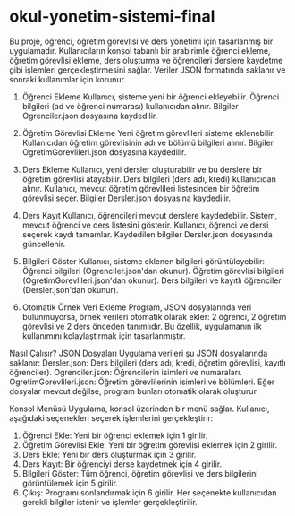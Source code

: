 # okul-yonetim-sistemi-final
Bu proje, öğrenci, öğretim görevlisi ve ders yönetimi için tasarlanmış bir uygulamadır. Kullanıcıların konsol tabanlı bir arabirimle öğrenci ekleme, öğretim görevlisi ekleme, ders oluşturma ve öğrencileri derslere kaydetme gibi işlemleri gerçekleştirmesini sağlar. Veriler JSON formatında saklanır ve sonraki kullanımlar için korunur.

1.	Öğrenci Ekleme
Kullanıcı, sisteme yeni bir öğrenci ekleyebilir.
Öğrenci bilgileri (ad ve öğrenci numarası) kullanıcıdan alınır.
Bilgiler Ogrenciler.json dosyasına kaydedilir.

2.	Öğretim Görevlisi Ekleme
Yeni öğretim görevlileri sisteme eklenebilir.
Kullanıcıdan öğretim görevlisinin adı ve bölümü bilgileri alınır.
Bilgiler OgretimGorevlileri.json dosyasına kaydedilir.

3.	Ders Ekleme
Kullanıcı, yeni dersler oluşturabilir ve bu derslere bir öğretim görevlisi atayabilir.
Ders bilgileri (ders adı, kredi) kullanıcıdan alınır.
Kullanıcı, mevcut öğretim görevlileri listesinden bir öğretim görevlisi seçer.
Bilgiler Dersler.json dosyasına kaydedilir.

4.	Ders Kayıt
Kullanıcı, öğrencileri mevcut derslere kaydedebilir.
Sistem, mevcut öğrenci ve ders listesini gösterir.
Kullanıcı, öğrenci ve dersi seçerek kaydı tamamlar.
Kaydedilen bilgiler Dersler.json dosyasında güncellenir.

5.	Bilgileri Göster
Kullanıcı, sisteme eklenen bilgileri görüntüleyebilir:
Öğrenci bilgileri (Ogrenciler.json'dan okunur).
Öğretim görevlisi bilgileri (OgretimGorevlileri.json'dan okunur).
Ders bilgileri ve kayıtlı öğrenciler (Dersler.json'dan okunur).

6.	Otomatik Örnek Veri Ekleme
Program, JSON dosyalarında veri bulunmuyorsa, örnek verileri otomatik olarak ekler:
2 öğrenci, 2 öğretim görevlisi ve 2 ders önceden tanımlıdır.
Bu özellik, uygulamanın ilk kullanımını kolaylaştırmak için tasarlanmıştır.


Nasıl Çalışır?
JSON Dosyaları
Uygulama verileri şu JSON dosyalarında saklanır:
Dersler.json: Ders bilgileri (ders adı, kredi, öğretim görevlisi, kayıtlı öğrenciler).
Ogrenciler.json: Öğrencilerin isimleri ve numaraları.
OgretimGorevlileri.json: Öğretim görevlilerinin isimleri ve bölümleri.
Eğer dosyalar mevcut değilse, program bunları otomatik olarak oluşturur.

Konsol Menüsü
Uygulama, konsol üzerinden bir menü sağlar. Kullanıcı, aşağıdaki seçenekleri seçerek işlemlerini gerçekleştirir:
1.	Öğrenci Ekle: Yeni bir öğrenci eklemek için 1 girilir.
2.	Öğretim Görevlisi Ekle: Yeni bir öğretim görevlisi eklemek için 2 girilir.
3.	Ders Ekle: Yeni bir ders oluşturmak için 3 girilir.
4.	Ders Kayıt: Bir öğrenciyi derse kaydetmek için 4 girilir.
5.	Bilgileri Göster: Tüm öğrenci, öğretim görevlisi ve ders bilgilerini görüntülemek için 5 girilir.
6.	Çıkış: Programı sonlandırmak için 6 girilir.
Her seçenekte kullanıcıdan gerekli bilgiler istenir ve işlemler gerçekleştirilir.
